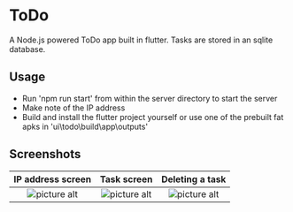 # ToDo
A Node.js powered ToDo app built in flutter. Tasks are stored in an sqlite database.
## Usage
* Run 'npm run start' from within the server directory to start the server
* Make note of the IP address
* Build and install the flutter project yourself or use one of the prebuilt fat apks in 'ui\todo\build\app\outputs'
## Screenshots
IP address screen            |  Task screen          | Deleting a task
:-------------------------:|:-------------------------:|:-------------------------:
![picture alt](https://i.imgur.com/F3mpaPC.jpg "IP address screen") | ![picture alt](https://i.imgur.com/Jeq6sTh.jpg "Task screen") | ![picture alt](https://i.imgur.com/43wPtE2.jpg "Deleting a task")

